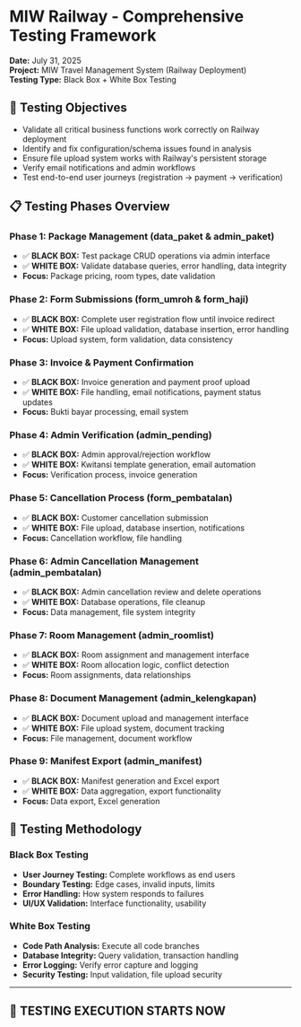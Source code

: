 # MIW Railway - Comprehensive Testing Framework
**Date:** July 31, 2025  
**Project:** MIW Travel Management System (Railway Deployment)  
**Testing Type:** Black Box + White Box Testing

## 🎯 Testing Objectives
- Validate all critical business functions work correctly on Railway deployment
- Identify and fix configuration/schema issues found in analysis
- Ensure file upload system works with Railway's persistent storage
- Verify email notifications and admin workflows
- Test end-to-end user journeys (registration → payment → verification)

## 📋 Testing Phases Overview

### **Phase 1: Package Management (data_paket & admin_paket)**
- ✅ **BLACK BOX:** Test package CRUD operations via admin interface
- ✅ **WHITE BOX:** Validate database queries, error handling, data integrity
- **Focus:** Package pricing, room types, date validation

### **Phase 2: Form Submissions (form_umroh & form_haji)**
- ✅ **BLACK BOX:** Complete user registration flow until invoice redirect
- ✅ **WHITE BOX:** File upload validation, database insertion, error handling
- **Focus:** Upload system, form validation, data consistency

### **Phase 3: Invoice & Payment Confirmation**
- ✅ **BLACK BOX:** Invoice generation and payment proof upload
- ✅ **WHITE BOX:** File handling, email notifications, payment status updates
- **Focus:** Bukti bayar processing, email system

### **Phase 4: Admin Verification (admin_pending)**
- ✅ **BLACK BOX:** Admin approval/rejection workflow
- ✅ **WHITE BOX:** Kwitansi template generation, email automation
- **Focus:** Verification process, invoice generation

### **Phase 5: Cancellation Process (form_pembatalan)**
- ✅ **BLACK BOX:** Customer cancellation submission
- ✅ **WHITE BOX:** File upload, database insertion, notifications
- **Focus:** Cancellation workflow, file handling

### **Phase 6: Admin Cancellation Management (admin_pembatalan)**
- ✅ **BLACK BOX:** Admin cancellation review and delete operations
- ✅ **WHITE BOX:** Database operations, file cleanup
- **Focus:** Data management, file system integrity

### **Phase 7: Room Management (admin_roomlist)**
- ✅ **BLACK BOX:** Room assignment and management interface
- ✅ **WHITE BOX:** Room allocation logic, conflict detection
- **Focus:** Room assignments, data relationships

### **Phase 8: Document Management (admin_kelengkapan)**
- ✅ **BLACK BOX:** Document upload and management interface
- ✅ **WHITE BOX:** File upload system, document tracking
- **Focus:** File management, document workflow

### **Phase 9: Manifest Export (admin_manifest)**
- ✅ **BLACK BOX:** Manifest generation and Excel export
- ✅ **WHITE BOX:** Data aggregation, export functionality
- **Focus:** Data export, Excel generation

## 🧪 Testing Methodology

### Black Box Testing
- **User Journey Testing:** Complete workflows as end users
- **Boundary Testing:** Edge cases, invalid inputs, limits
- **Error Handling:** How system responds to failures
- **UI/UX Validation:** Interface functionality, usability

### White Box Testing
- **Code Path Analysis:** Execute all code branches
- **Database Integrity:** Query validation, transaction handling
- **Error Logging:** Verify error capture and logging
- **Security Testing:** Input validation, file upload security

---

## 🚀 TESTING EXECUTION STARTS NOW
